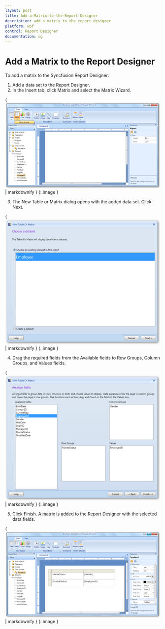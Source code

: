 ```yaml
---
layout: post
title: Add-a-Matrix-to-the-Report-Designer
description: add a matrix to the report designer
platform: wpf
control: Report Designer
documentation: ug
---
```


# Add a Matrix to the Report Designer

To add a matrix to the Syncfusion Report Designer:

1. Add a data set to the Report Designer.
2. In the Insert tab, click Matrix and select the Matrix Wizard.



{ ![C:/Users/radhas/Desktop/DesignerDocument/sshot-44.png](Add-a-Matrix-to-the-Report-Designer_images/Add-a-Matrix-to-the-Report-Designer_img1.png) | markdownify }
{:.image }


3. The New Table or Matrix dialog opens with the added data set. Click Next.



{ ![C:/Users/radhas/Desktop/DesignerDocument/sshot-45.png](Add-a-Matrix-to-the-Report-Designer_images/Add-a-Matrix-to-the-Report-Designer_img2.png) | markdownify }
{:.image }


4. Drag the required fields from the Available fields to Row Groups, Column Groups, and Values fields.

{ ![C:/Users/radhas/Desktop/DesignerDocument/sshot-46.png](Add-a-Matrix-to-the-Report-Designer_images/Add-a-Matrix-to-the-Report-Designer_img3.png) | markdownify }
{:.image }


5. Click Finish. A matrix is added to the Report Designer with the selected data fields.

{ ![C:/Users/radhas/Desktop/DesignerDocument/sshot-62.png](Add-a-Matrix-to-the-Report-Designer_images/Add-a-Matrix-to-the-Report-Designer_img4.png) | markdownify }
{:.image }


